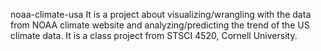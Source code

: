 noaa-climate-usa
It is a project about visualizing/wrangling with the data from NOAA climate website and analyzing/predicting the trend of the US climate data. It is a class project from STSCI 4520, Cornell
University.

